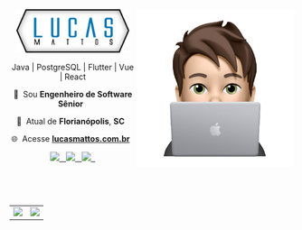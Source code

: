 <br>
<br>

<img align="right" src="https://github.com/lucasmattosdev/lucasmattosdev/blob/main/img/memoji-laptop.png?raw=true" width="280"></img>

<p align="center">
  <img src="https://github.com/lucasmattosdev/lucasmattosdev/blob/main/img/logo.png?raw=true" width="200"
  alt="Lucas Mattos - Engenheiro de Software" />
</p>

<p align="center">Java | PostgreSQL | Flutter | Vue | React</p>
<p align="center">
  💼&nbsp; Sou <b>Engenheiro de Software Sênior</b> &nbsp;
</p>
<p align="center">
  📌&nbsp; Atual de <b>Florianópolis</b>, <b>SC</b> &nbsp;
</p>
<p align="center">
  🌐&nbsp; Acesse <b><a href="https://www.lucasmattos.com.br" target="_blank">lucasmattos.com.br</a></b> &nbsp;
</p>


<p align="center">

  <a href="https://web.whatsapp.com/send?phone=+5548999494828" alt="WhatsApp" target="_blank">
    <img src="https://img.shields.io/badge/-WhatsApp-1f1f1f?style=flat-square&logo=WhatsApp&logoColor=fff&labelColor=128c7e" /> &nbsp;
  </a>

  <a href="mailto:contato@lucasmattos.com.br" alt="Email" target="_blank">
    <img src="https://img.shields.io/badge/-Email-1f1f1f?style=flat-square&logo=gmail&logoColor=fff&labelColor=D14836" /> &nbsp;
  </a>

  <a href="https://www.linkedin.com/in/lucasdasilvamattos" alt="LinkedIn" target="_blank">
    <img src="https://img.shields.io/badge/-LinkedIn-1f1f1f?style=flat-square&logo=Linkedin&logoColor=fff&labelColor=2867B2" /> &nbsp;
  </a>

</p>

<br>
<br>

<p align="center">
  <table align='left'>
    <row>
      <td>
        <img height='172' src='https://github-readme-stats.vercel.app/api/top-langs/?username=lucasmattosdev&layout=compact&theme=dark'>
      </td>
      <td>
        <img height='172' src='https://github-readme-stats.vercel.app/api?username=lucasmattosdev&show_icons=true&theme=dark'>
      </td>
    </row>
  </table>
</p>
